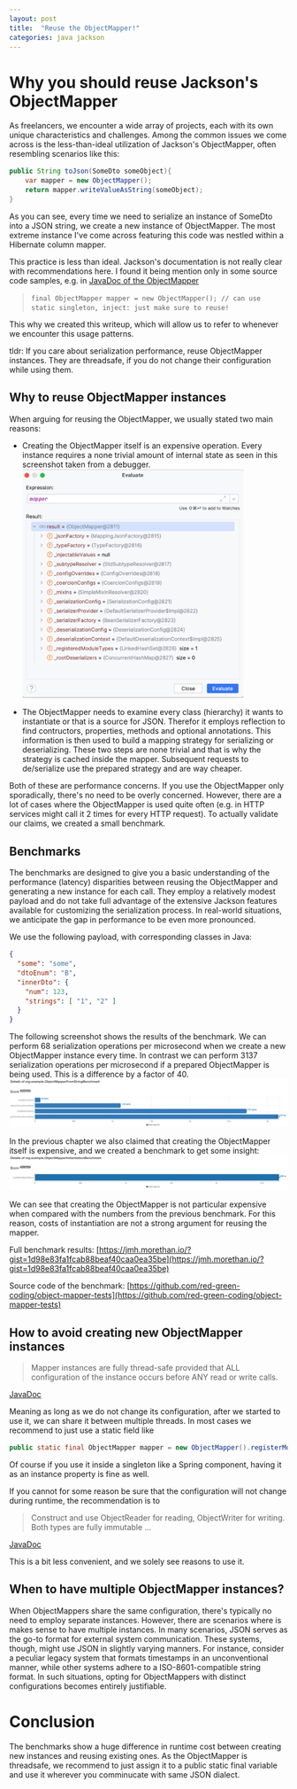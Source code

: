 ```yaml
---
layout: post
title:  "Reuse the ObjectMapper!"
categories: java jackson
---
```

# Why you should reuse Jackson's ObjectMapper

As freelancers, we encounter a wide array of projects, each with its own unique characteristics and challenges.
Among the common issues we come across is the less-than-ideal utilization of Jackson's ObjectMapper, often resembling scenarios like this:

```java
public String toJson(SomeDto someObject){
    var mapper = new ObjectMapper();
    return mapper.writeValueAsString(someObject);
}
```

As you can see, every time we need to serialize an instance of SomeDto into a JSON string, we create a new instance of ObjectMapper.
The most extreme instance I've come across featuring this code was nestled within a Hibernate column mapper.

This practice is less than ideal.
Jackson's documentation is not really clear with recommendations here.
I found it being mention only in some source code samples, e.g. in [JavaDoc of the ObjectMapper](https://fasterxml.github.io/jackson-databind/javadoc/2.7/com/fasterxml/jackson/databind/ObjectMapper.html)

> `final ObjectMapper mapper = new ObjectMapper(); // can use static singleton, inject: just make sure to reuse!`

This why we created this writeup, which will allow us to refer to whenever we encounter this usage patterns.

tldr: If you care about serialization performance, reuse ObjectMapper instances.
They are threadsafe, if you do not change their configuration while using them.

## Why to reuse ObjectMapper instances
When arguing for reusing the ObjectMapper, we usually stated two main reasons:

- Creating the ObjectMapper itself is an expensive operation.
  Every instance requires a none trivial amount of internal state as seen in this screenshot taken from a debugger.
  <img src="/assets/reuse-object-mapper/object-mapper-memory.png" alt="object mapper inernal state" width="400"/>

- The ObjectMapper needs to examine every class (hierarchy) it wants to instantiate or that is a source for JSON.
  Therefor it employs reflection to find contructors, properties, methods and optional annotations.
  This information is then used to build a mapping strategy for serializing or deserializing.
  These two steps are none trivial and that is why the strategy is cached inside the mapper.
  Subsequent requests to de/serialize use the prepared strategy and are way cheaper.

Both of these are performance concerns.
If you use the ObjectMapper only sporadically, there's no need to be overly concerned.
However, there are a lot of cases where the ObjectMapper is used quite often (e.g. in HTTP services might call it 2 times for every HTTP request).
To actually validate our claims, we created a small benchmark.

## Benchmarks
The benchmarks are designed to give you a basic understanding of the performance (latency) disparities between reusing the ObjectMapper and generating a new instance for each call.
They employ a relatively modest payload and do not take full advantage of the extensive Jackson features available for customizing the serialization process.
In real-world situations, we anticipate the gap in performance to be even more pronounced.

We use the following payload, with corresponding classes in Java:
```json
{
  "some": "some",
  "dtoEnum": "B",
  "innerDto": {
    "num": 123,
    "strings": [ "1", "2" ]
  }
}
```

The following screenshot shows the results of the benchmark.
We can perform 68 serialization operations per microsecond when we create a new ObjectMapper instance every time.
In contrast we can perform 3137 serialization operations per microsecond if a prepared ObjectMapper is being used.
This is a difference by a factor of 40.
![img.png](/assets/reuse-object-mapper/benchmark.png)

In the previous chapter we also claimed that creating the ObjectMapper itself is expensive, and we created a benchmark to get some insight:
![img.png](/assets/reuse-object-mapper/benchmark_create_objectmapper.png)

We can see that creating the ObjectMapper is not particular expensive when compared with the numbers from the previous benchmark.
For this reason, costs of instantiation are not a strong argument for reusing the mapper.


Full benchmark results: [https://jmh.morethan.io/?gist=1d98e83fa1fcab88beaf40caa0ea35be](https://jmh.morethan.io/?gist=1d98e83fa1fcab88beaf40caa0ea35be)

Source code of the benchmark: [https://github.com/red-green-coding/object-mapper-tests](https://github.com/red-green-coding/object-mapper-tests)


## How to avoid creating new ObjectMapper instances

> Mapper instances are fully thread-safe provided that ALL configuration of the instance occurs before ANY read or write calls.

[JavaDoc](https://fasterxml.github.io/jackson-databind/javadoc/2.7/com/fasterxml/jackson/databind/ObjectMapper.html)

Meaning as long as we do not change its configuration, after we started to use it, we can share it between multiple threads.
In most cases we recommend to just use a static field like

```java
public static final ObjectMapper mapper = new ObjectMapper().registerModule(new ParameterNamesModule());
```
Of course if you use it inside a singleton like a Spring component, having it as an instance property is fine as well.

If you cannot for some reason be sure that the configuration will not change during runtime, the recommendation is to
> Construct and use ObjectReader for reading, ObjectWriter for writing. Both types are fully immutable ...

[JavaDoc](https://fasterxml.github.io/jackson-databind/javadoc/2.7/com/fasterxml/jackson/databind/ObjectMapper.html)

This is a bit less convenient, and we solely see reasons to use it.

## When to have multiple ObjectMapper instances?
When ObjectMappers share the same configuration, there's typically no need to employ separate instances.
However, there are scenarios where is makes sense to have multiple instances.
In many scenarios, JSON serves as the go-to format for external system communication.
These systems, though, might use JSON in slightly varying manners.
For instance, consider a peculiar legacy system that formats timestamps in an unconventional manner, while other systems adhere to a ISO-8601-compatible string format.
In such situations, opting for ObjectMappers with distinct configurations becomes entirely justifiable.

# Conclusion
The benchmarks show a huge difference in runtime cost between creating new instances and reusing existing ones.
As the ObjectMapper is threadsafe, we recommend to just assign it to a public static final variable and use it wherever you comminucate with same JSON dialect.
